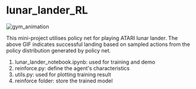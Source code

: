 # lunar_lander_RL

![gym_animation](https://github.com/ryanyu512/lunar_lander_RL/assets/19774686/041e9009-eaa3-46e4-920a-78b6185b304c)

This mini-project utilises policy net for playing ATARI lunar lander. The above GIF indicates successful landing based on sampled actions from the policy distribution generated by policy net. 

1. lunar_lander_notebook.ipynb: used for training and demo
2. reinforce.py: define the agent's characteristics
3. utils.py: used for plotting training result
4. reinforce folder: store the trained model

